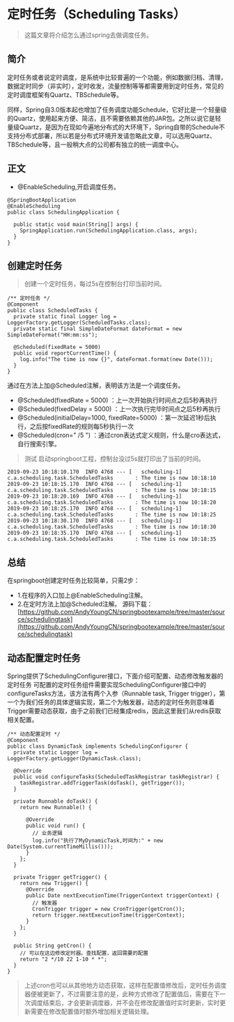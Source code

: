 # 定时任务（Scheduling Tasks）
> 这篇文章将介绍怎么通过spring去做调度任务。
## 简介
定时任务或者说定时调度，是系统中比较普遍的一个功能，例如数据归档、清理，数据定时同步（非实时），定时收发，流量控制等等都需要用到定时任务，常见的定时调度框架有Quartz、TBSchedule等。

同样，Spring自3.0版本起也增加了任务调度功能Schedule，它好比是一个轻量级的Quartz，使用起来方便、简洁，且不需要依赖其他的JAR包。之所以说它是轻量级Quartz，是因为在现如今遍地分布式的大环境下，Spring自带的Schedule不支持分布式部署，所以若是分布式环境开发请忽略此文章，可以选用Quartz、TBSchedule等，且一般稍大点的公司都有独立的统一调度中心。
## 正文
- @EnableScheduling,开启调度任务。
```
@SpringBootApplication
@EnableScheduling
public class SchedulingApplication {

  public static void main(String[] args) {
    SpringApplication.run(SchedulingApplication.class, args);
  }
}
```
## 创建定时任务
> 创建一个定时任务，每过5s在控制台打印当前时间。
```
/** 定时任务 */
@Component
public class ScheduledTasks {
  private static final Logger log = LoggerFactory.getLogger(ScheduledTasks.class);
  private static final SimpleDateFormat dateFormat = new SimpleDateFormat("HH:mm:ss");

  @Scheduled(fixedRate = 5000)
  public void reportCurrentTime() {
    log.info("The time is now {}", dateFormat.format(new Date()));
  }
}
```
通过在方法上加@Scheduled注解，表明该方法是一个调度任务。

- @Scheduled(fixedRate = 5000) ：上一次开始执行时间点之后5秒再执行
- @Scheduled(fixedDelay = 5000) ：上一次执行完毕时间点之后5秒再执行
- @Scheduled(initialDelay=1000, fixedRate=5000) ：第一次延迟1秒后执行，之后按fixedRate的规则每5秒执行一次
- @Scheduled(cron=" /5 ") ：通过cron表达式定义规则，什么是cro表达式，自行搜索引擎。
> 测试
启动springboot工程，控制台没过5s就打印出了当前的时间。
```
2019-09-23 10:18:10.170  INFO 4768 --- [   scheduling-1] c.a.scheduling.task.ScheduledTasks       : The time is now 10:18:10
2019-09-23 10:18:15.170  INFO 4768 --- [   scheduling-1] c.a.scheduling.task.ScheduledTasks       : The time is now 10:18:15
2019-09-23 10:18:20.169  INFO 4768 --- [   scheduling-1] c.a.scheduling.task.ScheduledTasks       : The time is now 10:18:20
2019-09-23 10:18:25.170  INFO 4768 --- [   scheduling-1] c.a.scheduling.task.ScheduledTasks       : The time is now 10:18:25
2019-09-23 10:18:30.170  INFO 4768 --- [   scheduling-1] c.a.scheduling.task.ScheduledTasks       : The time is now 10:18:30
2019-09-23 10:18:35.170  INFO 4768 --- [   scheduling-1] c.a.scheduling.task.ScheduledTasks       : The time is now 10:18:35
```
## 总结
在springboot创建定时任务比较简单，只需2步：

- 1.在程序的入口加上@EnableScheduling注解。
- 2.在定时方法上加@Scheduled注解。
源码下载：
[https://github.com/AndyYoungCN/springbootexample/tree/master/source/schedulingtask](https://github.com/AndyYoungCN/springbootexample/tree/master/source/schedulingtask)
## 动态配置定时任务
Spring提供了SchedulingConfigurer接口，下面介绍可配置、动态修改触发器的定时任务
可配置的定时任务组件需要实现SchedulingConfigurer接口中的configureTasks方法，该方法有两个入参（Runnable task, Trigger trigger），第一个为我们任务的具体逻辑实现，第二个为触发器，动态的定时任务则意味着Trigger需要动态获取，由于之前我们已经集成redis，因此这里我们从redis获取相关配置。
```
/** 动态配置定时 */
@Component
public class DynamicTask implements SchedulingConfigurer {
  private static Logger log = LoggerFactory.getLogger(DynamicTask.class);

  @Override
  public void configureTasks(ScheduledTaskRegistrar taskRegistrar) {
    taskRegistrar.addTriggerTask(doTask(), getTrigger());
  }

  private Runnable doTask() {
    return new Runnable() {

      @Override
      public void run() {
        // 业务逻辑
        log.info("执行了MyDynamicTask,时间为:" + new Date(System.currentTimeMillis()));
      }
    };
  }

  private Trigger getTrigger() {
    return new Trigger() {
      @Override
      public Date nextExecutionTime(TriggerContext triggerContext) {
        // 触发器
        CronTrigger trigger = new CronTrigger(getCron());
        return trigger.nextExecutionTime(triggerContext);
      }
    };
  }

  public String getCron() {
    // 可以在这边修改定时器。查找配置，返回需要的配置
    return "2 */10 22 1-10 * *";
  }
}
```
> 上述cron也可以从其他地方动态获取，这样在配置值修改后，定时任务调度器便被更新了，不过需要注意的是，此种方式修改了配置值后，需要在下一次调度结束后，才会更新调度器，并不会在修改配置值时实时更新，实时更新需要在修改配置值时额外增加相关逻辑处理。